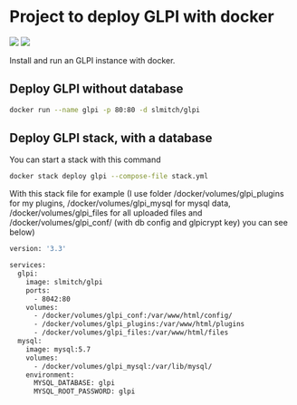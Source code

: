# Project to deploy GLPI with docker

[![](https://images.microbadger.com/badges/version/slmitch/glpi.svg)](http://microbadger.com/images/slmitch/glpi "Get your own version badge on microbadger.com") [![](https://images.microbadger.com/badges/image/slmitch/glpi.svg)](http://microbadger.com/images/slmitch/glpi "Get your own image badge on microbadger.com")

Install and run an GLPI instance with docker.

## Deploy GLPI without database
```sh
docker run --name glpi -p 80:80 -d slmitch/glpi
```

## Deploy GLPI stack, with a database
You can start a stack with this command
```sh
docker stack deploy glpi --compose-file stack.yml 
```

With this stack file for example (I use folder /docker/volumes/glpi_plugins for my plugins, /docker/volumes/glpi_mysql for mysql data, /docker/volumes/glpi_files for all uploaded files and  /docker/volumes/glpi_conf/ (with db config and glpicrypt key) you can see below)

```sh
version: '3.3'

services:
  glpi:
    image: slmitch/glpi
    ports:
      - 8042:80
    volumes:
      - /docker/volumes/glpi_conf:/var/www/html/config/
      - /docker/volumes/glpi_plugins:/var/www/html/plugins
      - /docker/volumes/glpi_files:/var/www/html/files
  mysql:
    image: mysql:5.7
    volumes:
      - /docker/volumes/glpi_mysql:/var/lib/mysql/
    environment:
      MYSQL_DATABASE: glpi
      MYSQL_ROOT_PASSWORD: glpi
```

